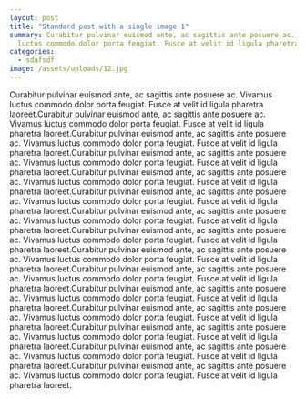 ```yaml
---
layout: post
title: "Standard post with a single image 1"
summary: Curabitur pulvinar euismod ante, ac sagittis ante posuere ac. Vivamus
  luctus commodo dolor porta feugiat. Fusce at velit id ligula pharetra laoreet.
categories:
  - sdafsdf
image: /assets/uploads/12.jpg
---
```

Curabitur pulvinar euismod ante, ac sagittis ante posuere ac. Vivamus luctus commodo dolor porta feugiat. Fusce at velit id ligula pharetra laoreet.Curabitur pulvinar euismod ante, ac sagittis ante posuere ac. Vivamus luctus commodo dolor porta feugiat. Fusce at velit id ligula pharetra laoreet.Curabitur pulvinar euismod ante, ac sagittis ante posuere ac. Vivamus luctus commodo dolor porta feugiat. Fusce at velit id ligula pharetra laoreet.Curabitur pulvinar euismod ante, ac sagittis ante posuere ac. Vivamus luctus commodo dolor porta feugiat. Fusce at velit id ligula pharetra laoreet.Curabitur pulvinar euismod ante, ac sagittis ante posuere ac. Vivamus luctus commodo dolor porta feugiat. Fusce at velit id ligula pharetra laoreet.Curabitur pulvinar euismod ante, ac sagittis ante posuere ac. Vivamus luctus commodo dolor porta feugiat. Fusce at velit id ligula pharetra laoreet.Curabitur pulvinar euismod ante, ac sagittis ante posuere ac. Vivamus luctus commodo dolor porta feugiat. Fusce at velit id ligula pharetra laoreet.Curabitur pulvinar euismod ante, ac sagittis ante posuere ac. Vivamus luctus commodo dolor porta feugiat. Fusce at velit id ligula pharetra laoreet.Curabitur pulvinar euismod ante, ac sagittis ante posuere ac. Vivamus luctus commodo dolor porta feugiat. Fusce at velit id ligula pharetra laoreet.Curabitur pulvinar euismod ante, ac sagittis ante posuere ac. Vivamus luctus commodo dolor porta feugiat. Fusce at velit id ligula pharetra laoreet.Curabitur pulvinar euismod ante, ac sagittis ante posuere ac. Vivamus luctus commodo dolor porta feugiat. Fusce at velit id ligula pharetra laoreet.Curabitur pulvinar euismod ante, ac sagittis ante posuere ac. Vivamus luctus commodo dolor porta feugiat. Fusce at velit id ligula pharetra laoreet.Curabitur pulvinar euismod ante, ac sagittis ante posuere ac. Vivamus luctus commodo dolor porta feugiat. Fusce at velit id ligula pharetra laoreet.Curabitur pulvinar euismod ante, ac sagittis ante posuere ac. Vivamus luctus commodo dolor porta feugiat. Fusce at velit id ligula pharetra laoreet.Curabitur pulvinar euismod ante, ac sagittis ante posuere ac. Vivamus luctus commodo dolor porta feugiat. Fusce at velit id ligula pharetra laoreet.